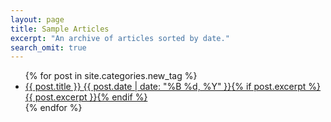 ```yaml
---
layout: page
title: Sample Articles
excerpt: "An archive of articles sorted by date."
search_omit: true
---
```


<ul class="post-list">
{% for post in site.categories.new_tag %} 
  <li><article><a href="{{ site.url }}{{ post.url }}">{{ post.title }} <span class="entry-date"><time datetime="{{ post.date | date_to_xmlschema }}">{{ post.date | date: "%B %d, %Y" }}</time></span>{% if post.excerpt %} <span class="excerpt">{{ post.excerpt }}</span>{% endif %}</a></article></li>
{% endfor %}
</ul>
